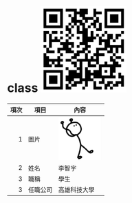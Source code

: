 # class <img src="qrcode.png" width="200" height="200">

| 項次 | 項目 | 內容 |
|----:|------|------|
|1 | 圖片 | <img src="123.png" width="100" Height="100" />|
|2 | 姓名 | 李智宇 |
|3 | 職稱 | 學生 |
|3 | 任職公司 | 高雄科技大學 |
